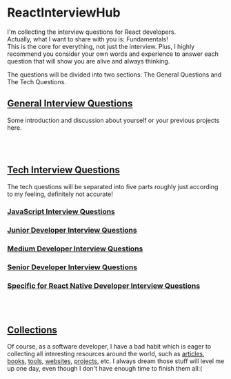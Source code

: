 # ReactInterviewHub
I'm collecting the interview questions for React developers.<br>
Actually, what I want to share with you is: Fundamentals!<br>
This is the core for everything, not just the interview. Plus, I highly recommend you consider your own words and experience to answer each question that will show you are alive and always thinking.

The questions will be divided into two sections: The General Questions and The Tech Questions.

## [General Interview Questions](GeneralQuestions/GENERALQUESTIONS.md)
Some introduction and discussion about yourself or your previous projects here.

<br>
<br>

## [Tech Interview Questions](TechQuestions/TECHQUESTIONS.md)
The tech questions will be separated into five parts roughly just according to my feeling, definitely not accurate!

### [JavaScript Interview Questions](TechQuestions/JavaScriptInterviewQuestions.md)
### [Junior Developer Interview Questions](TechQuestions/JuniorDeveloperInterviewQuestions.md)
### [Medium Developer Interview Questions](TechQuestions/MediumDeveloperInterviewQuestions.md)
### [Senior Developer Interview Questions](TechQuestions/SeniorDeveloperInterviewQuestions.md)
### [Specific for React Native Developer Interview Questions](TechQuestions/ReactNativeDeveloperInterviewQuestions.md)

<br>
<br>

## [Collections](Collections)
Of course, as a software developer, I have a bad habit which is eager to collecting all interesting resources around the world, such as [articles](Collections/InterestingArticlesList.md), [books](Collections/InterestingBooksList.md), [tools](Collections/InterestingToolsList.md), [websites](Collections/InterestingWebsitesList.md), [projects](Collections/InterestingProjectsList.md), etc. I always dream those stuff will level me up one day, even though I don't have enough time to finish them all:(